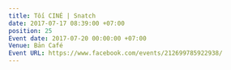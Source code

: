 ```yaml
---
title: Tối CINÉ | Snatch
date: 2017-07-17 08:39:00 +07:00
position: 25
Event date: 2017-07-20 00:00:00 +07:00
Venue: Bản Café
Event URL: https://www.facebook.com/events/212699785922938/
---
```


